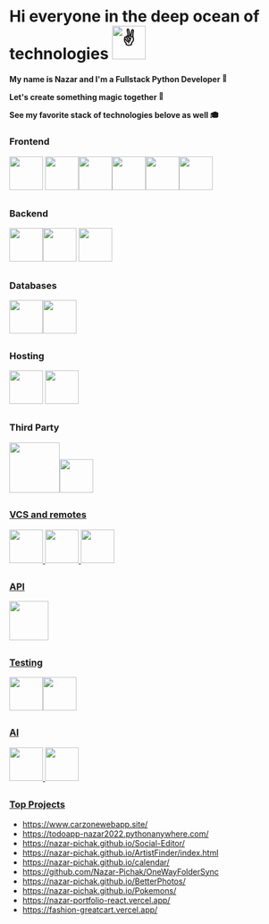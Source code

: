  

# Hi everyone in the deep ocean of technologies<picture> <source srcset="https://fonts.gstatic.com/s/e/notoemoji/latest/270c_fe0f/512.webp" type="image/webp">  <img src="https://fonts.gstatic.com/s/e/notoemoji/latest/270c_fe0f/512.gif" alt="✌" width="60" height="60"> </picture>

 **My name is Nazar and I'm a Fullstack Python Developer <picture> <source srcset="https://fonts.gstatic.com/s/e/notoemoji/latest/1f40d/512.webp" type="image/webp"> <img src="https://fonts.gstatic.com/s/e/notoemoji/latest/1f40d/512.gif" alt="🐍" width="15" height="15"> </picture>**

**Let's create something magic together <picture> <source srcset="https://fonts.gstatic.com/s/e/notoemoji/latest/1f52e/512.webp" type="image/webp"> <img src="https://fonts.gstatic.com/s/e/notoemoji/latest/1f52e/512.gif" alt="🔮" width="15" height="15"> </picture>** 

**See my favorite stack of technologies belove as well <picture> <source srcset="https://fonts.gstatic.com/s/e/notoemoji/latest/1f393/512.webp" type="image/webp"> <img src="https://fonts.gstatic.com/s/e/notoemoji/latest/1f393/512.gif" alt="🎓" width="15" height="15"> </picture>**

##
### Frontend
<img src="https://cdn.jsdelivr.net/gh/devicons/devicon@latest/icons/html5/html5-original-wordmark.svg" style="width:60px"/> <img src="https://cdn.jsdelivr.net/gh/devicons/devicon@latest/icons/css3/css3-original-wordmark.svg" style="width:60px" /><img src="https://cdn.jsdelivr.net/gh/devicons/devicon@latest/icons/sass/sass-original.svg" style="width:60px" /><img src="https://cdn.jsdelivr.net/gh/devicons/devicon@latest/icons/bootstrap/bootstrap-original-wordmark.svg" style="width:60px"/><img src="https://cdn.jsdelivr.net/gh/devicons/devicon@latest/icons/foundation/foundation-original.svg" style="width:60px"/><img src="https://cdn.jsdelivr.net/gh/devicons/devicon@latest/icons/javascript/javascript-original.svg" style="width:60px"/>

##
### Backend
<img src="https://cdn.jsdelivr.net/gh/devicons/devicon@latest/icons/python/python-original-wordmark.svg" style="width:60px" /><img src="https://cdn.jsdelivr.net/gh/devicons/devicon@latest/icons/django/django-plain.svg" style="width:60px" />
<img src="https://cdn.jsdelivr.net/gh/devicons/devicon@latest/icons/nodejs/nodejs-original-wordmark.svg" style="width:60px"/>

##
### Databases
<img src="https://cdn.jsdelivr.net/gh/devicons/devicon@latest/icons/postgresql/postgresql-original-wordmark.svg" style="width:60px"/><img src="https://cdn.jsdelivr.net/gh/devicons/devicon@latest/icons/sqlite/sqlite-original.svg" style="width:60px"/>


##
### Hosting
<img src="https://cdn.jsdelivr.net/gh/devicons/devicon@latest/icons/heroku/heroku-original-wordmark.svg" style="width:60px"/> <img src="https://cdn.jsdelivr.net/gh/devicons/devicon@latest/icons/amazonwebservices/amazonwebservices-original-wordmark.svg" style="width:60px" />


##
### Third Party
<a href="https://cdnlogo.com/logo/python-package-index_124401.html"><img src="https://static.cdnlogo.com/logos/p/62/python-package-index.svg" style="width:90px"><img src="https://static.cdnlogo.com/logos/n/17/npm-2.svg" style="width:60px">

##
### VCS and remotes
<img src="https://cdn.jsdelivr.net/gh/devicons/devicon@latest/icons/git/git-original.svg" style="width:60px" />  <img src="https://static.cdnlogo.com/logos/g/69/github-icon.svg" style="width:60px"> <img src="https://cdn.jsdelivr.net/gh/devicons/devicon@latest/icons/gitlab/gitlab-original.svg" style="width:60px" />
                    
##
### API

<img src="https://cdn.jsdelivr.net/gh/devicons/devicon@latest/icons/djangorest/djangorest-line.svg" style="width:70px"/>          

##
### Testing
<img src="https://cdn.jsdelivr.net/gh/devicons/devicon@latest/icons/pytest/pytest-original.svg" style="width:60px"/><img src="https://cdn.jsdelivr.net/gh/devicons/devicon@latest/icons/postman/postman-original.svg" style="width:60px"/>
          
##
### AI
<img src="https://cdn.jsdelivr.net/gh/devicons/devicon@latest/icons/tensorflow/tensorflow-original.svg" style="width:60px" /> <img src="https://static.cdnlogo.com/logos/c/52/chatgpt.svg" style="width:60px">

##
### Top Projects
- https://www.carzonewebapp.site/
- https://todoapp-nazar2022.pythonanywhere.com/
- https://nazar-pichak.github.io/Social-Editor/
- https://nazar-pichak.github.io/ArtistFinder/index.html
- https://nazar-pichak.github.io/calendar/
- https://github.com/Nazar-Pichak/OneWayFolderSync
- https://nazar-pichak.github.io/BetterPhotos/
- https://nazar-pichak.github.io/Pokemons/
- https://nazar-portfolio-react.vercel.app/
- https://fashion-greatcart.vercel.app/
          
                   
          

<!--
**Nazar-Pichak/Nazar-Pichak** is a ✨ _special_ ✨ repository because its `README.md` (this file) appears on your GitHub profile.

Here are some ideas to get you started:

- 🔭 I’m currently working on ...
- 🌱 I’m currently learning ...
- 👯 I’m looking to collaborate on ...
- 🤔 I’m looking for help with ...
- 💬 Ask me about ...
- 📫 How to reach me: ...
- 😄 Pronouns: ...
- ⚡ Fun fact: ...
-->
